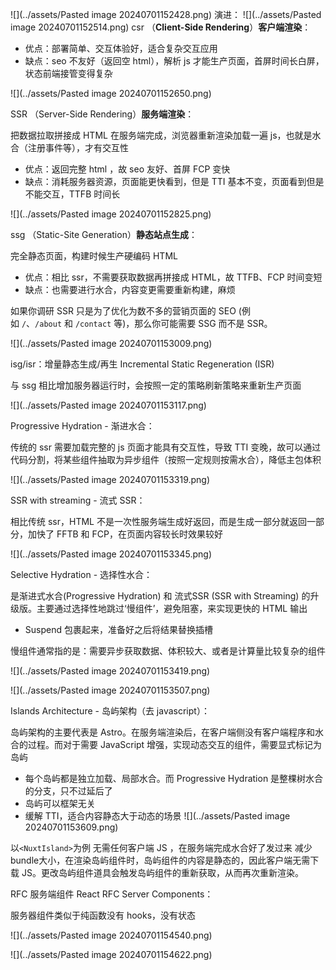 ![](../assets/Pasted image 20240701152428.png)
演进：
![](../assets/Pasted image 20240701152514.png)
csr （**Client-Side Rendering**）**客户端渲染**：

- 优点：部署简单、交互体验好，适合复杂交互应用
- 缺点：seo 不友好（返回空 html），解析 js 才能生产页面，首屏时间长白屏，状态前端接管变得复杂

![](../assets/Pasted image 20240701152650.png)

SSR  （Server-Side Rendering）**服务端渲染**：

把数据拉取拼接成 HTML 在服务端完成，浏览器重新渲染加载一遍 js，也就是水合（注册事件等），才有交互性

- 优点：返回完整 html ，故 seo 友好、首屏 FCP 变快
- 缺点：消耗服务器资源，页面能更快看到，但是 TTI 基本不变，页面看到但是不能交互，TTFB 时间长

![](../assets/Pasted image 20240701152825.png)


ssg （Static-Site Generation）**静态站点生成**：

完全静态页面，构建时候生产硬编码 HTML

- 优点：相比 ssr，不需要获取数据再拼接成 HTML，故 TTFB、FCP 时间变短
- 缺点：也需要进行水合，内容变更需要重新构建，麻烦

如果你调研 SSR 只是为了优化为数不多的营销页面的 SEO (例如 `/`、`/about` 和 `/contact` 等)，那么你可能需要 SSG 而不是 SSR。


![](../assets/Pasted image 20240701153009.png)


isg/isr：增量静态生成/再生
Incremental Static Regeneration (ISR)

与 ssg 相比增加服务器运行时，会按照一定的策略刷新策略来重新生产页面

![](../assets/Pasted image 20240701153117.png)

Progressive Hydration - 渐进水合：

传统的 ssr 需要加载完整的 js 页面才能具有交互性，导致 TTI 变晚，故可以通过代码分割，将某些组件抽取为异步组件（按照一定规则按需水合），降低主包体积

![](../assets/Pasted image 20240701153319.png)

SSR with streaming - 流式 SSR：

相比传统 ssr，HTML 不是一次性服务端生成好返回，而是生成一部分就返回一部分，加快了 FFTB 和 FCP，在页面内容较长时效果较好

![](../assets/Pasted image 20240701153345.png)

Selective Hydration - 选择性水合：


是渐进式水合(Progressive Hydration) 和 流式SSR (SSR with Streaming) 的升级版。主要通过选择性地跳过‘慢组件’，避免阻塞，来实现更快的 HTML 输出

- Suspend 包裹起来，准备好之后将结果替换插槽

慢组件通常指的是：需要异步获取数据、体积较大、或者是计算量比较复杂的组件

![](../assets/Pasted image 20240701153419.png)


![](../assets/Pasted image 20240701153507.png)

Islands Architecture - 岛屿架构（去 javascript）：

岛屿架构的主要代表是 Astro。在服务端渲染后，在客户端侧没有客户端程序和水合的过程。而对于需要 JavaScript 增强，实现动态交互的组件，需要显式标记为岛屿

- 每个岛屿都是独立加载、局部水合。而 Progressive Hydration 是整棵树水合的分支，只不过延后了
- 岛屿可以框架无关
- 缓解 TTI，适合内容静态大于动态的场景
![](../assets/Pasted image 20240701153609.png)

以`<NuxtIsland>`为例 无需任何客户端 JS ，在服务端完成水合好了发过来 减少bundle大小，在渲染岛屿组件时，岛屿组件的内容是静态的，因此客户端无需下载 JS。更改岛屿组件道具会触发岛屿组件的重新获取，从而再次重新渲染。



RFC 服务端组件  React RFC Server Components：

服务器组件类似于纯函数没有 hooks，没有状态


![](../assets/Pasted image 20240701154540.png)



![](../assets/Pasted image 20240701154622.png)

